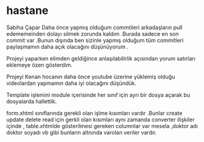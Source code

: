 # hastane
Sabiha Çapar
Daha önce yapmış olduğum commtileri arkadaşların pull edememeinden dolayı silmek zorunda kaldım .Burada sadece en son commit var .Bunun dışında ben sizinle yapmış olduğum tüm commitleri paylaşmamın daha açık olacağını düşünüyorum .

Projeyi yaparken elimden geldiğince anlaşılabilirlik açısından yorum satırları eklemeye özen gösterdim.

Projeyi Kenan hocanın daha önce youtube üzerine yüklemiş olduğu videolardan yapmamın daha iyi olacağını düşündük.

Template işlemini module içerisinde her sınıf için ayrı bir dosya açarak bu dosyalarda hallettik.

form.xhtml sınıflarında gerekli olan işlme kısımları vardır .Bunlar create update delete read için gerkli olan kısımları aynı zamanda converter ilişkiler içinde , table.xhtmlde gösterilmesi gereken columnlar var mesela ,doktor adı doktor soyadı vb gibi bunların altnında varolan veriler vardır.
